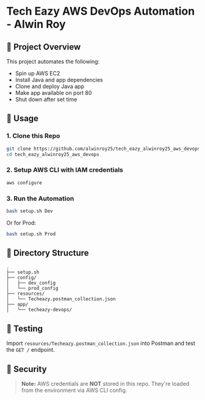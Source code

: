 # Tech Eazy AWS DevOps Automation - Alwin Roy

## 🔧 Project Overview

This project automates the following:
- Spin up AWS EC2
- Install Java and app dependencies
- Clone and deploy Java app
- Make app available on port 80
- Shut down after set time

## 🚀 Usage

### 1. Clone this Repo

```bash
git clone https://github.com/alwinroy25/tech_eazy_alwinroy25_aws_devops.git
cd tech_eazy_alwinroy25_aws_devops
```

### 2. Setup AWS CLI with IAM credentials

```bash
aws configure
```

### 3. Run the Automation

```bash
bash setup.sh Dev
```

Or for Prod:

```bash
bash setup.sh Prod
```

## 📁 Directory Structure

```
.
├── setup.sh
├── config/
│   ├── dev_config
│   └── prod_config
├── resources/
│   └── Techeazy.postman_collection.json
├── app/
│   └── techeazy-devops/
```

## 🧪 Testing

Import `resources/Techeazy.postman_collection.json` into Postman and test the `GET /` endpoint.

## 🔐 Security

> **Note:** AWS credentials are **NOT** stored in this repo. They're loaded from the environment via AWS CLI config.
